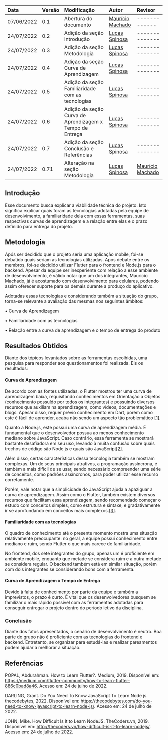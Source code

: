 | Data       | Versão | Modificação           | Autor            | Revisor          |
| :--------- | :----- | :-------------------- | :--------------- | :----------------|
| 07/06/2022 | 0.1    | Abertura do documento | [Maurício Machado](https://github.com/MauricioMachadoFF)    | -------------|
| 24/07/2022 | 0.2    | Adição da seção Introdução | [Lucas Spinosa](https://github.com/LucasSpinosa)| --------------|
| 24/07/2022 | 0.3    | Adição da seção Metodologia | [Lucas Spinosa](https://github.com/LucasSpinosa)| --------------|
| 24/07/2022 | 0.4    | Adição da seção Curva de Aprendizagem | [Lucas Spinosa](https://github.com/LucasSpinosa)| --------------| 
| 24/07/2022 | 0.5    | Adição da seção Familiaridade com as tecnologias | [Lucas Spinosa](https://github.com/LucasSpinosa)| --------------| 
| 24/07/2022 | 0.6    | Adição da seção Curva de Aprendizagem x Tempo de Entrega | [Lucas Spinosa](https://github.com/LucasSpinosa)| --------------| 
|24/07/2022 |  0.7    | Adição da seção Conclusão e Referências | [Lucas Spinosa](https://github.com/LucasSpinosa)| --------------|
|24/07/2022 |  0.71   | Alteração na seção Metodologia | [Lucas Spinosa](https://github.com/LucasSpinosa)| [Maurício Machado](https://github.com/MauricioMachadoFF)|

## Introdução

Esse documento busca explicar a viabilidade técnica do projeto. Isto significa explicar quais foram as tecnologias adotadas pela equipe de desenvolvimento, a familiaridade dela com essas ferramentas, suas respectivas curvas de aprendizagem e a relação entre elas e o prazo definido para entrega do projeto.

## Metodologia

Após ser decidido que o projeto seria uma aplicação mobile, foi-se debatido quais seriam as tecnologias utilizadas. Após debate entre os membros, foi-se decidido utilizar Flutter para o frontend e Node.js para o backend. Apesar da equipe ser inexperiente com relação a esse ambiente de desenvolvimento, é válido notar que um dos integrantes, Mauricio Machado, já é acostumado com desenvolvimento para celulares, podendo assim oferecer suporte para os demais durante a produço do aplicativo.

Adotadas essas tecnologias e considerando também a situação do grupo, torna-se relevante a avaliação das mesmas nos seguintes âmbitos:

• Curva de Aprendizagem

• Familiaridade com as tecnologias

• Relação entre a curva de aprendizagem e o tempo de entrega do produto

## Resultados Obtidos

Diante dos tópicos levantados sobre as ferramentas escolhidas, uma pesquisa para responder aos questionamentos foi realizada. Eis os resultados:

#### Curva de Aprendizagem

De acordo com as fontes utilizadas, o Flutter mostrou ter uma curva de aprendizagem baixa, requisitando conhecimentos em Orientação a Objetos (conhecimento possuído por todos os integrantes) e possuindo diversos recursos que auxiliam na aprendizagem, como vídeos, documentações e blogs. Apesar disso, requer prévio conhecimento em Dart, porém como este é fácil de aprender, acaba não sendo um aspecto tão problemático [[1]](https://medium.com/flutter-community/how-to-learn-flutter-886c0bad8a46).

Quanto a Node.js, este possui uma curva de aprendizagem média. É fundamental que o desenvolvedor possua ao menos conhecimento mediano sobre JavaScript. Caso contrário, essa ferramenta se mostrará bastante desafiadora em seu uso, levando à muita confusão sobre quais trechos de código são Node.js e quais são JavaScript[[2]](https://thecodebytes.com/do-you-need-to-know-javascript-to-learn-node-js/).

Além disso, certas características dessa tecnologia também se mostram complexas. Um de seus principais atrativos, a programação assíncrona, é também a mais difícil de se usar, sendo necessário compreender uma série de conceitos, como padrões assíncronos, para poder utilizar esse recurso corretamente. 

Porém, vale notar que a simplicidade do JavaScript ajuda a apaziguar a curva de aprendizagem. Assim como o Flutter, também existem diversos recursos que facilitam essa aprendizagem, sendo recomendado começar o estudo com conceitos simples, como estrutura e sintaxe, e gradativamente ir se aprofundando em conceitos mais complexos.[[3]](http://thecoders.vn/how-difficult-is-it-to-learn-nodejs/).

#### Familiaridade com as tecnologias

O quadro de conhecimento até o presente momento mostra uma situação relativamente preocupante: no geral, a equipe possui conhecimento entre mediano e ruim, sendo Flutter o que mais carece de familiaridade.

No frontend, dos sete integrantes do grupo, apenas um é proficiente em ambiente mobile, enquanto que metade se considera ruim e a outra metade se considera regular. O backend também está em similar situação, porém com dois integrantes se considerando bons com a ferramenta.

#### Curva de Aprendizagem x Tempo de Entrega

Devido à falta de conhecimento por parte da equipe e também a imprevistos, o prazo é curto. É vital que os desenvolvedores busquem se familizar o mais rápido possível com as ferramentas adotadas para conseguir entregar o projeto dentro do período letivo da disciplina.

### Conclusão

Diante dos fatos apresentados, o cenário de desenvolvimento é neutro. Boa parte do grupo não é proficiente com as tecnologias do frontend e backend. Entretanto, se organizar para estudá-las e realizar pareamentos podem ajudar a melhorar a situação.

## Referências

POPAL, Abdurahman. How to Learn Flutter?. Medium, 2019. Disponível em: <https://medium.com/flutter-community/how-to-learn-flutter-886c0bad8a46>. Acesso em: 24 de julho de 2022.

DARLING, Grant. Do You Need To Know JavaScript To Learn Node js. thecodebytes, 2022. Disponível em: <https://thecodebytes.com/do-you-need-to-know-javascript-to-learn-node-js/>. Acesso em: 24 de julho de 2022.

JOHN, Mike. How Difficult Is It to Learn NodeJS. TheCoders.vn, 2019. Disponível em: <http://thecoders.vn/how-difficult-is-it-to-learn-nodejs/>. Acesso em: 24 de julho de 2022.
